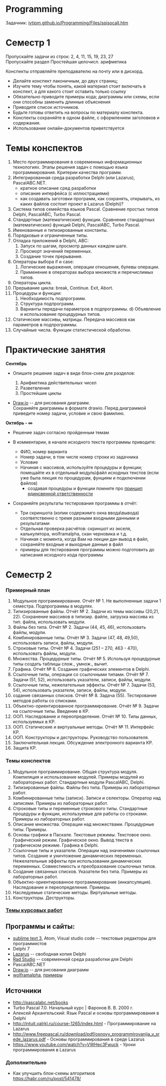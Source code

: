 # Programming

Задачник: [ivtipm.github.io/Programming/Files/spisocall.htm](https://ivtipm.github.io/Programming/Files/spisocall.htm)



# Семестр 1

Пропускайте задачи из строк: 2, 4, 11, 15, 19, 23, 27 \
Пропускайте раздел Простейшая целочисл. арифметика


Конспекты отправляйте преподавателю на почту или в дискорд. 
- Делайте конспект лаконичным, до двух страниц;
- Изучите тему чтобы понять, какой материал стоит включать в конспект, а для какого стоит оставить только ссылку
- Обязательно приводите примеры кода; диаграммы или схемы, если они способны заменить длинные объяснения
- Приводите список источников.
- Будьте готовы ответить на вопросы по материалу конспекта.
- Конспекты сохраняйте в одном файле, с оформлением заголовков и содержания.
- Использование онлайн-документов приветствуется

# Темы конспектов
1. Место программирования в современных информационных технологиях. Этапы решения задач с помощью языка программирования. Критерии качества программ.
3. Интегрированная среда разработки Delphi (или Lazarus), PascalABC.NET.
   - краткое описание сред разработки
   - описание интерфейса (с иллюстрациями)
   - как создавать заготовки программ, как сохранять, открывать, из каких файлов состоит проект в Lazarus (Delphi)?
4. Система типов семейства языков Pascal. Сравнение простых типов Delphi, PascalABC, Turbo Pascal.
5. Стандартные (математические) функции. Сравнение стандартных (математических) функций Delphi, PascalABC, Turbo Pascal.
6. Именованные и типизированные константы.
7. Порядковые и ограниченные типы.
8. Отладка приложений в Delphi, ABC:
   1. Запуск по шагам, просмотр данных каждом шаге.
   1. Просморт значений переменных.
   1. Создание точек прерывания.
9. Операторы выбора if и case:
    1. Логические выражения, операции отношения, булевы операции.
    1. Применение в операторах выбора множеств и перечислимых типов.
10. Операторы цикла.
11. Прерывание цикла: break, Continue. Exit, Abort.
12. Процедуры и функции:
    1. Необходимость подпрограмм.
    1. Структура подпрограмм.
    1. Варианты передачи параметров в подпрограммы.
  d) Объявление и использование процедурных типов.
13. Статические массивы, матрицы. Передача массивов как параметров в подпрограммы.
14. Случайные числа. Функции статистической обработки.




# Практические занятия
**Сентябрь**
- Опишите решение задач в виде блок-схем для разделов:
  1. Арифметика действительных чисел
  1. Разветвления
  1. Простейшие циклы

- [Draw.io](https://app.diagrams.net) -- для рисования диаграмм. \
  Сохраняйте диаграммы в формате drawio.
  Перед диаграммой приведите номер задачи, условие и свою фамилию.

**Октябрь - ∞**
- Решение задач согласно пройденным темам
- В комментарии, в начале исходного текста программы приводите:
   - ФИО, номер варианта
   - Номер задачи, в том числе номер строки из задачника
   - Условие
   - Начиная с массивов, используйте процедуры и функции; помещайте их в отдельный модуль\файл исходных текстов (если уже была лекция по процедурам, фунциям и подключении файлов)
      - cоздавая процедуры и функции помните про [принцип единсвенной ответственности](https://melevir.medium.com/%D0%BA%D0%BE%D1%80%D0%BE%D1%87%D0%B5-%D0%B3%D0%BE%D0%B2%D0%BE%D1%80%D1%8F-%D0%BF%D1%80%D0%B8%D0%BD%D1%86%D0%B8%D0%BF-%D0%B5%D0%B4%D0%B8%D0%BD%D0%BE%D0%B9-%D0%BE%D1%82%D0%B2%D0%B5%D1%82%D1%81%D0%B2%D0%B5%D0%BD%D0%BD%D0%BE%D1%81%D1%82%D0%B8-92840ac55baa)
   
- Сохраняйте результаты тестирования программы в отчёт:
   - Три скриншота (копии содержимго окна ввода\вывода) соответственно с тремя разными входными данными и результатами
   - Отдельная проверка расчётов: скриншот из экселя, калькулятора, wolframalpha, скан черновика и т.д.
   - Начиная с момента, когда Вам на лекции дан вывод в файл, сохраняйте входные и выходные данные в файл
   - примеры для тестирования программы можно подготовить до написания исходного кода программы


# Семестр 2
### Примерный план

1. Модульное программирование. Отчёт № 1. Не выполненные задачи 1 семестра. Подпрограммы в модулях.
1. Типизированные файлы. Отчёт № 2. Задачи из темы массивы (20,21, 22). Сохранение массивов в типизир. файле, загрузка массива из тип. файла, использовать модули.
1. Файлы без типа. Отчёт № 2. Задачи (44, 45, 46), использовать файлы, модули.
1. Комбинированные типы. Отчёт № 3. Задачи (47, 48, 49,50), использовать записи, файлы, модули.
1. Строковые типы. Отчёт № 4. Задачи (251 – 270, 463 - 470), использовать файлы, модули.
1. Множества. Процедурные типы. Отчёт № 5. Используя процедурные типы создать таблицы слож., умнож., вычит.
1. Графика. Отчёт № 6. Создание графических элементов в Delphi.
1. Ссылочные типы, операции со ссылочными типами. Отчёт № 7. Задачи (51, 52), использовать указатели, записи, файлы, модули.
1. Ссылочные типы, нежелательные эффекты. Отчёт № 7. Задачи (53, 54), использовать указатели, записи, файлы, модули.
1. оздание связанных списков. Отчёт № 8. Задача (55). Тестирование методов работы со списками.
1. Объектно-ориентированное программирование. Отчёт № 9. Задачи на ссылочные типы. Введение в КР.
1. ООП. Наследование и переопределение. Отчёт № 10. Типы данных, используемых в КР.
1. ООП. Статические и виртуальные методы. Отчёт № 11. Интерфейс КР.
1. ООП. Конструкторы и деструкторы. Руководство пользователя.
1. Заключительная лекция. Обсуждение электронного варианта КР.
1. Защита КР.

### Темы конспектов
1. Модульное программирование. Общая структура модуля. Компиляция и использование модулей. Примеры модулей из лабораторных работ. Стандартные модули PascalABC, Delphi.
2. Типизированные файлы. Файлы без типа. Примеры из лабораторных работ.
3. Комбинированные типы (записи). Записи и селекторы. Оператор над записями. Примеры из лабораторных работ.
4. Строковые типы и переменные строкового типы. Стандартные процедуры и функции, используемые для работы со строками. Примеры из лабораторных работ.
5. Описание множества. Операции над множествами. Процедурные типы. Примеры.
6. Основы графики в Паскале. Текстовые режимы. Текстовое окно. Графический режим. Графическое окно. Вывод текста в графическом режиме. Графика в Delphi.
7. Ссылочные типы и указатели. Операции над значениями ссылочных типов. Создание и уничтожение динамических переменных. Нежелательные эффекты при использовании динамических переменных. Совместимость и преобразование ссылочных типов.
8. Создание связанных списков. Указатели без типа. Примеры из лабораторных работ.
9. Объектно-ориентированное программирование (инкапсуляция). Наследование и переопределение. Примеры.
10. Наследуемые статические методы. Виртуальные методы.
11. Конструкторы. Деструкторы. 

### [Темы курсовых работ](https://github.com/ivtipm/Programming/blob/master/course_work.md)


## Программы и сайты:
- [sublime text 3](https://www.sublimetext.com/3), Atom, Visual studio code -- текстовые редакторы для программистов
- Delphi 7
- [Lazarus](https://www.lazarus-ide.org/) -- свободная копия Delphi
- [Rad Studio](https://www.embarcadero.com/ru/products/rad-studio) -- современнай среда разработки для Delphi
- PascalABC.NET
- [Draw.io](https://app.diagrams.net) -- для рисования диаграмм
- [wolframalpha](https://www.wolframalpha.com), [примеры](wolframalpha.md)

## Источники
- http://pascalabc.net/books
- Turbo Pascal 7.0. Начальный курс | Фаронов В. В. 2000 г.
- Алексей Архангельский: Язык Pascal и основы программирования в Delphi
- http://intuit.valrkl.ru/course-1265/index.html - Программирование на Lazarus
- http://www.freepascal.ru/download/pdf/osnovy_programmirovanija_v_srede_lazarus.pdf - Основы программирования
в среде Lazarus
- https://www.youtube.com/watch?v=VWHec3Fwuck - Уроки программирования в Lazarus

### Дополнительно
- Как улучшить блок-схемы алгоритмов https://habr.com/ru/post/541478/ 
